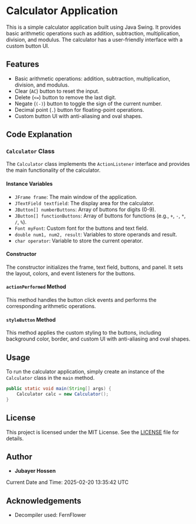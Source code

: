 # Calculator Application

This is a simple calculator application built using Java Swing. It provides basic arithmetic operations such as addition, subtraction, multiplication, division, and modulus. The calculator has a user-friendly interface with a custom button UI.

## Features

- Basic arithmetic operations: addition, subtraction, multiplication, division, and modulus.
- Clear (`AC`) button to reset the input.
- Delete (`<=`) button to remove the last digit.
- Negate (`(-)`) button to toggle the sign of the current number.
- Decimal point (`.`) button for floating-point operations.
- Custom button UI with anti-aliasing and oval shapes.

## Code Explanation

### `Calculator` Class

The `Calculator` class implements the `ActionListener` interface and provides the main functionality of the calculator.

#### Instance Variables

- `JFrame frame`: The main window of the application.
- `JTextField textfield`: The display area for the calculator.
- `JButton[] numberButtons`: Array of buttons for digits (0-9).
- `JButton[] functionButtons`: Array of buttons for functions (e.g., `+`, `-`, `*`, `/`, `%`).
- `Font myFont`: Custom font for the buttons and text field.
- `double num1, num2, result`: Variables to store operands and result.
- `char operator`: Variable to store the current operator.

#### Constructor

The constructor initializes the frame, text field, buttons, and panel. It sets the layout, colors, and event listeners for the buttons.

#### `actionPerformed` Method

This method handles the button click events and performs the corresponding arithmetic operations.

#### `styleButton` Method

This method applies the custom styling to the buttons, including background color, border, and custom UI with anti-aliasing and oval shapes.

## Usage

To run the calculator application, simply create an instance of the `Calculator` class in the `main` method.

```java
public static void main(String[] args) {
    Calculator calc = new Calculator();
}
```

## License

This project is licensed under the MIT License. See the [LICENSE](LICENSE) file for details.

## Author

- **Jubayer Hossen**

Current Date and Time: 2025-02-20 13:35:42 UTC

## Acknowledgements

- Decompiler used: FernFlower
```` ▋